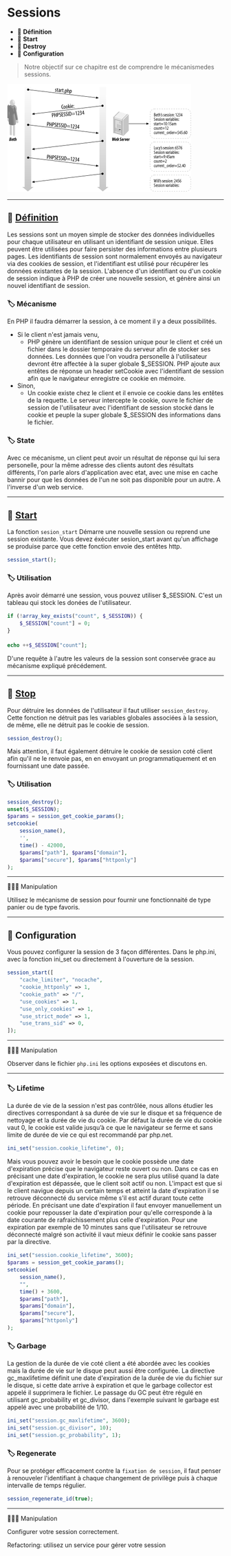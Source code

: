 # Sessions

*  🔖 **Définition**
*  🔖 **Start**
*  🔖 **Destroy**
*  🔖 **Configuration**

> Notre objectif sur ce chapitre est de comprendre le mécanismedes sessions.

![image](./resources/session.gif)

___

## 📑 [Définition](https://www.php.net/manual/fr/reserved.variables.session.php)

 Les sessions sont un moyen simple de stocker des données individuelles pour chaque utilisateur en utilisant un identifiant de session unique. Elles peuvent être utilisées pour faire persister des informations entre plusieurs pages. Les identifiants de session sont normalement envoyés au navigateur via des cookies de session, et l'identifiant est utilisé pour récupérer les données existantes de la session. L'absence d'un identifiant ou d'un cookie de session indique à PHP de créer une nouvelle session, et génère ainsi un nouvel identifiant de session. 

### 🏷️ **Mécanisme**

En PHP il faudra démarrer la session, à ce moment il y a deux possibilités. 
* Si le client n'est jamais venu, 
    * PHP génère un identifiant de session unique pour le client et créé un fichier dans le dossier temporaire du serveur afin de stocker ses données. Les données que l'on voudra personelle à l'utilisateur devront être affectée à la super globale $_SESSION. PHP ajoute aux entêtes de réponse un header setCookie avec l'identifiant de session afin que le navigateur enregistre ce cookie en mémoire.
* Sinon,
    * Un cookie existe chez le client et il envoie ce cookie dans les entêtes de la requette. Le serveur intercepte le cookie, ouvre le fichier de session de l'utilisateur avec l'identifiant de session stocké dans le cookie et peuple la super globale $_SESSION des informations dans le fichier.

### 🏷️ **State**

Avec ce mécanisme, un client peut avoir un résultat de réponse qui lui sera personelle, pour la même adresse des clients autont des résultats différents, l'on parle alors d'application avec etat, avec une mise en cache  bannir pour que les données de l'un ne soit pas disponible pour un autre. A l'inverse d'un web service.

___

## 📑 [Start](https://www.php.net/manual/fr/function.session-start.php)

La fonction `sesion_start` Démarre une nouvelle session ou reprend une session existante. Vous devez éxécuter sesion_start avant qu'un affichage se produise parce que cette fonction envoie des entêtes http.

```php
session_start();
```

### 🏷️ **Utilisation**

Après avoir démarré une session, vous pouvez utiliser $_SESSION. C'est un tableau qui stock les donées de l'utilisateur.

```php
if (!array_key_exists("count", $_SESSION)) {
    $_SESSION["count"] = 0;
}

echo ++$_SESSION["count"];
```

D'une requête à l'autre les valeurs de la session sont conservée grace au mécanisme expliqué précédement.

___

## 📑 [Stop](https://www.php.net/manual/fr/function.session-destroy.php)

Pour détruire les données de l'utilisateur il faut utiliser `session_destroy`. Cette fonction ne détruit pas les variables globales associées à la session, de même, elle ne détruit pas le cookie de session.

```php
session_destroy();
```

Mais attention, il faut également détruire le cookie de session coté client afin qu'il ne le renvoie pas, en en envoyant un programmatiquement et en fournissant une date passée.

### 🏷️ **Utilisation**

```php
session_destroy();
unset($_SESSION);
$params = session_get_cookie_params();
setcookie(
    session_name(),
    '',
    time() - 42000,
    $params["path"], $params["domain"],
    $params["secure"], $params["httponly"]
);
```

___

👨🏻‍💻 Manipulation

Utilisez le mécanisme de session pour fournir une fonctionnaité de type panier ou de type favoris.

___

## 📑 Configuration

Vous pouvez configurer la session de 3 façon différentes. Dans le php.ini, avec la fonction ini_set ou directement à l'ouverture de la session.

```php
session_start([
    "cache_limiter", "nocache",
    "cookie_httponly" => 1,
    "cookie_path" => "/",
    "use_cookies" => 1,
    "use_only_cookies" => 1,
    "use_strict_mode" => 1,
    "use_trans_sid" => 0,
]);
```
___

👨🏻‍💻 Manipulation

Observer dans le fichier `php.ini` les options exposées et discutons en.

___


### 🏷️ **Lifetime**

La durée de vie de la session n'est pas contrôlée, nous allons étudier les directives correspondant à sa durée de vie sur le disque et sa fréquence de nettoyage et la durée de vie du cookie. Par défaut la durée de vie du cookie vaut 0, le cookie est valide jusqu’à ce que le navigateur se ferme et sans limite de durée de vie ce qui est recommandé par php.net.

```php
ini_set("session.cookie_lifetime", 0); 
```

Mais vous pouvez avoir le besoin que le cookie possède une date d'expiration précise que le navigateur reste ouvert ou non. Dans ce cas en précisant une date d'expiration, le cookie ne sera plus utilisé quand la date d'expiration est dépassée, que le client soit actif ou non. L'impact est que si le client navigue depuis un certain temps et atteint la date d'expiration il se retrouve déconnecté du service même s'il est actif durant toute cette période. En précisant une date d'expiration il faut envoyer manuellement un cookie pour repousser la date d'expiration pour qu'elle corresponde à la date courante de rafraichissement plus celle d'expiration. Pour une expiration par exemple de 10 minutes sans que l'utilisateur se retrouve déconnecté malgré son activité il vaut mieux définir le cookie sans passer par la directive.

```php
ini_set("session.cookie_lifetime", 3600);
$params = session_get_cookie_params();
setcookie(
    session_name(),
    "",
    time() + 3600,
    $params["path"],
    $params["domain"],
    $params["secure"],
    $params["httponly"]
); 
```

### 🏷️ **Garbage**

La gestion de la durée de vie coté client a été abordée avec les cookies mais la durée de vie sur le disque peut aussi être configurée. La directive gc_maxlifetime définit une date d'expiration de la durée de vie du fichier sur le disque, si cette date arrive à expiration et que le garbage collector est appelé il supprimera le fichier. Le passage du GC peut être régulé en utilisant gc_probability et gc_divisor, dans l'exemple suivant le garbage est appelé avec une probabilité de 1/10.

```php
ini_set("session.gc_maxlifetime", 3600);
ini_set("session.gc_divisor", 10);
ini_set("session.gc_probability", 1);
```

### 🏷️ **Regenerate**

Pour se protéger efficacement contre la `fixation de session`, il faut penser à renouveler l'identifiant à chaque changement de privilège puis à chaque intervalle de temps régulier.

```php
session_regenerate_id(true);
```

___

👨🏻‍💻 Manipulation

Configurer votre session correctement.

Refactoring: utilisez un service pour gérer votre session
